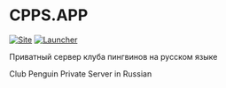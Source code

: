 # CPPS.APP

[![Site](https://img.shields.io/badge/-Site-0086d6)](https://cpps.app)
[![Launcher](https://img.shields.io/badge/-Launcher-fbd745)](https://github.com/CPPS-APP/launcher/releases/latest)

Приватный сервер клуба пингвинов на русском языке

Club Penguin Private Server in Russian
